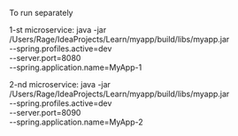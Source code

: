 To run separately

1-st microservice:
java -jar \
/Users/Rage/IdeaProjects/Learn/myapp/build/libs/myapp.jar \
--spring.profiles.active=dev \
--server.port=8080 \
--spring.application.name=MyApp-1

2-nd microservice:
java -jar \
/Users/Rage/IdeaProjects/Learn/myapp/build/libs/myapp.jar \
--spring.profiles.active=dev \
--server.port=8090 \
--spring.application.name=MyApp-2